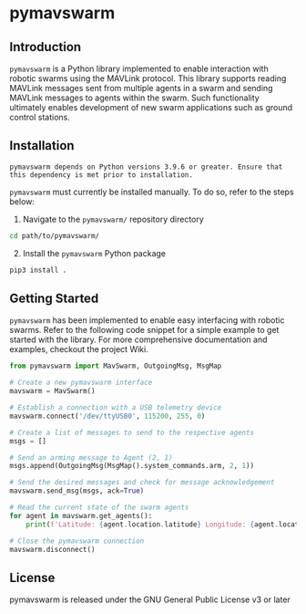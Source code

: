 # pymavswarm

## Introduction
`pymavswarm` is a Python library implemented to enable interaction with robotic swarms using the MAVLink protocol. This library supports reading MAVLink messages sent from multiple agents in a swarm and sending MAVLink messages to agents within the swarm. Such functionality ultimately enables development of new swarm applications such as ground control stations.


## Installation
```
pymavswarm depends on Python versions 3.9.6 or greater. Ensure that this dependency is met prior to installation.
```

`pymavswarm` must currently be installed manually. To do so, refer to the steps below:
1. Navigate to the `pymavswarm/` repository directory
```bash
cd path/to/pymavswarm/
```
2. Install the `pymavswarm` Python package
```bash
pip3 install .
```

## Getting Started
`pymavswarm` has been implemented to enable easy interfacing with robotic swarms. Refer to the following code snippet for a simple example to get started with the library. For more comprehensive documentation and examples, checkout the project Wiki.

```python
from pymavswarm import MavSwarm, OutgoingMsg, MsgMap

# Create a new pymavswarm interface
mavswarm = MavSwarm()

# Establish a connection with a USB telemetry device
mavswarm.connect('/dev/ttyUSB0', 115200, 255, 0)

# Create a list of messages to send to the respective agents
msgs = []

# Send an arming message to Agent (2, 1)
msgs.append(OutgoingMsg(MsgMap().system_commands.arm, 2, 1))

# Send the desired messages and check for message acknowledgement
mavswarm.send_msg(msgs, ack=True)

# Read the current state of the swarm agents
for agent in mavswarm.get_agents():
    print(f'Latitude: {agent.location.latitude} Longitude: {agent.location.longitude}')

# Close the pymavswarm connection
mavswarm.disconnect()
```

## License
pymavswarm is released under the GNU General Public License v3 or later
